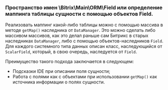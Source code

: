 ### Пространство имен \Bitrix\Main\ORM\Field или определение маппинга таблицы сущности с помощью объектов Field. ###
Реализовать маппинг какой-либо таблицы можно с помощью массива в методе `getMap()` наследника от `DataManager`.
Это можно сделать либо массивом массивов, как это делал раньше сам Битрикс в старых наследниках `DataManager`, либо с помощью объектов-наследников `Field`.
Для каждого системного типа данных описан класс, наследующийся от `ScalarField`, который, в свою очередь, наследуется от `Field`.

Преимущество такого подхода заключается в следующем:
- Подсказки IDE при описании поля сущности;
- Работа с полями как с объектами при использовании `getMap()` как источника информации о полях сущности.